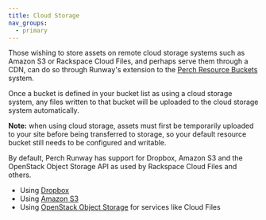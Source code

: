 ```yaml
---
title: Cloud Storage
nav_groups:
  - primary
---
```


Those wishing to store assets on remote cloud storage systems such as Amazon S3 or Rackspace Cloud Files, and perhaps serve them through a CDN, can do so through Runway's extension to the [Perch Resource Buckets](/perch/resources/buckets/) system.

Once a bucket is defined in your bucket list as using a cloud storage system, any files written to that bucket will be uploaded to the cloud storage system automatically.

**Note:** when using cloud storage, assets must first be temporarily uploaded to your site before being transferred to storage, so your default resource bucket still needs to be configured and writable.

By default, Perch Runway has support for Dropbox, Amazon S3 and the OpenStack Object Storage API as used by Rackspace Cloud Files and others.

- Using [Dropbox](/runway/cloud-storage/dropbox/)
- Using [Amazon S3](/runway/cloud-storage/amazon/)
- Using [OpenStack Object Storage](/runway/cloud-storage/openstack/) for services like Cloud Files

